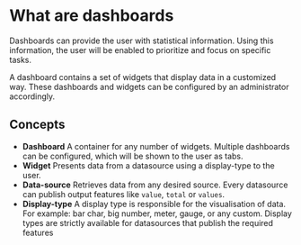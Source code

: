 # What are dashboards

Dashboards can provide the user with statistical information.
Using this information, the user will be enabled to prioritize and focus on specific tasks.

A dashboard contains a set of widgets that display data in a customized way. 
These dashboards and widgets can be configured by an administrator accordingly.

## Concepts

* **Dashboard** A container for any number of widgets. 
    Multiple dashboards can be configured, which will be shown to the user as tabs.
* **Widget** Presents data from a datasource using a display-type to the user.
* **Data-source** Retrieves data from any desired source. 
    Every datasource can publish output features like `value`, `total` or `values`.
* **Display-type** A display type is responsible for the visualisation of data. 
    For example: bar char, big number, meter, gauge, or any custom. 
    Display types are strictly available for datasources that publish the required features
